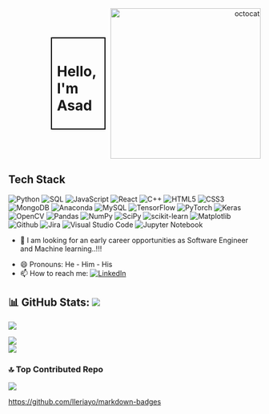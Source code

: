<div style="display: flex; align-items: center;">
  <div style="flex: 1;"></div>
  <div style="flex: 1; border: 2px solid #000; padding: 10px; margin-right: 10px;">
    <h1>Hello, I'm Asad</h1>
  </div>
  <div style="flex: 1; text-align: right;">
    <img src="https://github.com/asadsk8r02/asadsk8r02/assets/53692166/e081c0ec-49e4-40da-aa55-aa8e209ba325" alt="octocat" width="300">
  </div>
</div>


## Tech Stack

<!--
<img src="https://user-images.githubusercontent.com/74038190/212744275-c56a72c2-50b1-45e2-a693-d19d40357766.gif" alt="Example GIF" width="200">
<img src="https://user-images.githubusercontent.com/74038190/212744275-c56a72c2-50b1-45e2-a693-d19d40357766.gif" alt="Example GIF" width="200">
<img src="https://user-images.githubusercontent.com/74038190/212744275-c56a72c2-50b1-45e2-a693-d19d40357766.gif" alt="Example GIF" width="200">
-->

![Python](https://img.shields.io/badge/Python-%233776AB?style=for-the-badge&logo=python&logoColor=white) ![SQL](https://img.shields.io/badge/SQL-%231798c1?style=for-the-badge) ![JavaScript](https://img.shields.io/badge/javascript-%23323330.svg?style=for-the-badge&logo=javascript&logoColor=%23F7DF1E) ![React](https://img.shields.io/badge/react-%2320232a.svg?style=for-the-badge&logo=react&logoColor=%2361DAFB) ![C++](https://img.shields.io/badge/c++-%2300599C.svg?style=for-the-badge&logo=c%2B%2B&logoColor=white) ![HTML5](https://img.shields.io/badge/html5-%23E34F26.svg?style=for-the-badge&logo=html5&logoColor=white) ![CSS3](https://img.shields.io/badge/css3-%231572B6.svg?style=for-the-badge&logo=css3&logoColor=white) ![MongoDB](https://img.shields.io/badge/MongoDB-%234ea94b.svg?style=for-the-badge&logo=mongodb&logoColor=white) ![Anaconda](https://img.shields.io/badge/Anaconda-%2344A833.svg?style=for-the-badge&logo=anaconda&logoColor=white) ![MySQL](https://img.shields.io/badge/mysql-%2300f.svg?style=for-the-badge&logo=mysql&logoColor=white) ![TensorFlow](https://img.shields.io/badge/TensorFlow-%23FF6F00.svg?style=for-the-badge&logo=TensorFlow&logoColor=white) ![PyTorch](https://img.shields.io/badge/PyTorch-%23EE4C2C.svg?style=for-the-badge&logo=PyTorch&logoColor=white) ![Keras](https://img.shields.io/badge/Keras-%23D00000.svg?style=for-the-badge&logo=Keras&logoColor=white) ![OpenCV](https://img.shields.io/badge/opencv-%23white.svg?style=for-the-badge&logo=opencv&logoColor=white) ![Pandas](https://img.shields.io/badge/pandas-%23150458.svg?style=for-the-badge&logo=pandas&logoColor=white) ![NumPy](https://img.shields.io/badge/numpy-%23013243.svg?style=for-the-badge&logo=numpy&logoColor=white) ![SciPy](https://img.shields.io/badge/SciPy-%230C55A5.svg?style=for-the-badge&logo=scipy&logoColor=%white) ![scikit-learn](https://img.shields.io/badge/scikit--learn-%23F7931E.svg?style=for-the-badge&logo=scikit-learn&logoColor=white) ![Matplotlib](https://img.shields.io/badge/Matplotlib-%23ffffff.svg?style=for-the-badge&logo=Matplotlib&logoColor=black) ![Github](https://img.shields.io/badge/github-black.svg?style=for-the-badge&logo=github&logoColor=white) ![Jira](https://img.shields.io/badge/jira-%230A0FFF.svg?style=for-the-badge&logo=jira&logoColor=white) ![Visual Studio Code](https://img.shields.io/badge/Visual%20Studio%20Code-0078d7.svg?style=for-the-badge&logo=visual-studio-code&logoColor=white) ![Jupyter Notebook](https://img.shields.io/badge/jupyter-%23FA0F00.svg?style=for-the-badge&logo=jupyter&logoColor=white)

- 🤔 I am looking for an early career opportunities as Software Engineer and Machine learning..!!!
<!--- 💬 Ask me about Machine learning, Artificial Intelligence, Computer Vision and Sports...-->
- 😄 Pronouns: He - Him - His
- 📫 How to reach me: [![LinkedIn](https://img.shields.io/badge/linkedin-%230077B5.svg?style=for-the-badge&logo=linkedin&logoColor=white)](https://www.linkedin.com/in/asadullah-khan-83944115a/)



## 📊 GitHub Stats: [![](https://visitcount.itsvg.in/api?id=asadsk8r02&icon=5&color=0)](https://visitcount.itsvg.in)

![](https://github-readme-streak-stats.herokuapp.com/?user=asadsk8r02&theme=onedark&hide_border=false)<br/>


![](https://github-readme-stats.vercel.app/api?username=asadsk8r02&theme=onedark&hide_border=false&include_all_commits=true&count_private=true)<br/>
![](https://github-readme-stats.vercel.app/api/top-langs/?username=asadsk8r02&theme=onedark&hide_border=false&include_all_commits=true&count_private=true&layout=compact)

### 🔝 Top Contributed Repo
![](https://github-contributor-stats.vercel.app/api?username=asadsk8r02&limit=5&theme=dark&combine_all_yearly_contributions=true)

https://github.com/Ileriayo/markdown-badges
<!--

-->










<!--
## Hi there 👋

**asadsk8r02/asadsk8r02** is a ✨ _special_ ✨ repository because its `README.md` (this file) appears on your GitHub profile.

Here are some ideas to get you started:

- 🔭 I’m currently working on ...
- 🌱 I’m currently learning ...
- 👯 I’m looking to collaborate on ...
- 🤔 I’m looking for help with ...
- 💬 Ask me about ...
- 📫 How to reach me: ...
- 😄 Pronouns: ...
- ⚡ Fun fact: ...
-->
